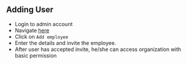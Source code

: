 ## Adding User
- Login to admin account
- Navigate [here](https://clickapps.jisr.net/#/employees)
- Click on `Add employee`
- Enter the details and invite the employee.
- After user has accepted invite, he/she can access organization with basic permission
